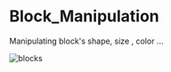 # Block_Manipulation
Manipulating block's shape, size , color ...




![blocks](https://user-images.githubusercontent.com/23129042/86293557-d501c780-bbc0-11ea-820b-fe341db446ad.gif)
